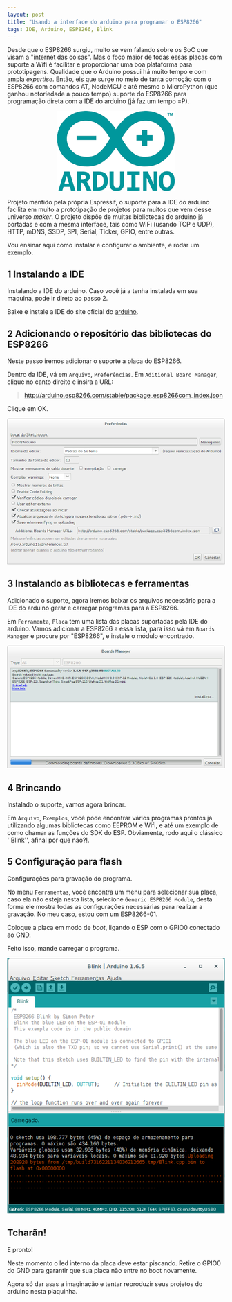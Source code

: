 ```yaml
---
layout: post
title: "Usando a interface do arduino para programar o ESP8266"
tags: IDE, Arduino, ESP8266, Blink
---
```


Desde que o ESP8266 surgiu, muito se vem falando sobre os SoC que visam a "internet das coisas". Mas o foco maior de todas essas placas com suporte a Wifi é facilitar e proporcionar uma boa plataforma para prototipagens. Qualidade que o Arduino possui há muito tempo e com ampla _expertise_. Então, eis que surge no meio de tanta comoção com o ESP8266 com comandos AT, NodeMCU e até mesmo o MicroPython (que ganhou notoriedade a pouco tempo) suporte do ESP8266 para programação direta com a IDE do arduino (já faz um tempo =P).

<p align="center">
  <img title="logo" src="https://raw.githubusercontent.com/djunho/djunho.github.io/master/Imagens/2016-02-27/arduino-logo.png?raw=true" />
</p>

<!-- more -->

Projeto mantido pela própria Espressif, o suporte para a IDE do arduino facilita em muito a prototipação de projetos para muitos que vem desse universo _maker_. O projeto dispõe de muitas bibliotecas do arduino já portadas e com a mesma interface, tais como WiFi (usando TCP e UDP), HTTP, mDNS, SSDP, SPI, Serial, Ticker, GPIO, entre outras.

Vou ensinar aqui como instalar e configurar o ambiente, e rodar um exemplo.

## 1 Instalando a IDE
Instalando a IDE do arduino. Caso você já a tenha instalada em sua maquina, pode ir direto ao passo 2.

Baixe e instale a IDE do site oficial do [arduino](http://arduino.cc/).

## 2 Adicionando o repositório das bibliotecas do ESP8266
Neste passo iremos adicionar o suporte a placa do ESP8266.

Dentro da IDE, vá em `Arquivo`, `Preferências`. Em `Aditional Board Manager`, clique no canto direito e insira a URL:

> http://arduino.esp8266.com/stable/package_esp8266com_index.json

Clique em OK.

![placeholder](https://raw.githubusercontent.com/djunho/djunho.github.io/master/Imagens/2016-02-27/arduino-preferences.png?raw=true "Preferences")

## 3 Instalando as bibliotecas e ferramentas
Adicionado o suporte, agora iremos baixar os arquivos necessário para a IDE do arduino gerar e carregar programas para a ESP8266.

Em `Ferramenta`, `Placa` tem uma lista das placas suportadas pela IDE do arduino. Vamos adicionar a ESP8266 a essa lista, para isso vá em `Boards Manager` e procure por "ESP8266", e instale o módulo encontrado.

![placeholder](https://raw.githubusercontent.com/djunho/djunho.github.io/master/Imagens/2016-02-27/arduino-boardsmanager-esp.png?raw=true "Boards Manager")

## 4 Brincando
Instalado o suporte, vamos agora brincar.

Em `Arquivo`, `Exemplos`, você pode encontrar vários programas prontos já utilizando algumas bibliotecas como EEPROM e Wifi, e até um exemplo de como chamar as funções do SDK do ESP. Obviamente, rodo aqui o clássico ''Blink'', afinal por que não?!.

## 5 Configuração para flash
Configurações para gravação do programa.

No menu `Ferramentas`, você encontra um menu para selecionar sua placa, caso ela não esteja nesta lista, selecione `Generic ESP8266 Module`, desta forma ele mostra todas as configurações necessárias para realizar a gravação.
No meu caso, estou com um ESP8266-01.

Coloque a placa em modo de *boot*, ligando o ESP com o GPIO0 conectado ao GND.

Feito isso, mande carregar o programa.

![placeholder](https://raw.githubusercontent.com/djunho/djunho.github.io/master/Imagens/2016-02-27/arduino-loader-esp.png?raw=true "Carregando programa")

## Tcharãn!
E pronto!

Neste momento o led interno da placa deve estar piscando. Retire o GPIO0 do GND para garantir que sua placa não entre no boot novamente.

Agora só dar asas a imaginação e tentar reproduzir seus projetos do arduino nesta plaquinha.
